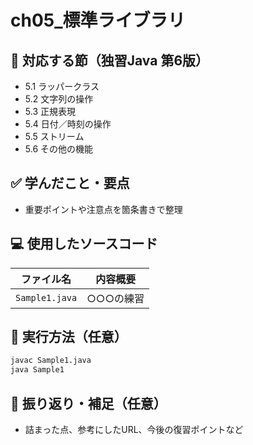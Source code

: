 # ch05_標準ライブラリ

## 📘 対応する節（独習Java 第6版）
- 5.1 ラッパークラス
- 5.2 文字列の操作
- 5.3 正規表現
- 5.4 日付／時刻の操作
- 5.5 ストリーム
- 5.6 その他の機能

## ✅ 学んだこと・要点
- 重要ポイントや注意点を箇条書きで整理

## 💻 使用したソースコード
| ファイル名             | 内容概要                         |
|------------------------|----------------------------------|
| `Sample1.java`         | ○○○の練習                       |

## 🧪 実行方法（任意）
```bash
javac Sample1.java
java Sample1
```

## 🔁 振り返り・補足（任意）
- 詰まった点、参考にしたURL、今後の復習ポイントなど